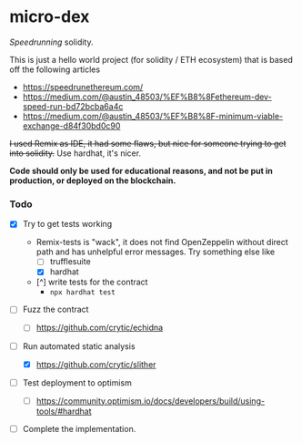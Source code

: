 # micro-dex
_Speedrunning_ solidity.

This is just a hello world project (for solidity / ETH ecosystem) that is based off the following articles 
- https://speedrunethereum.com/
- https://medium.com/@austin_48503/%EF%B8%8Fethereum-dev-speed-run-bd72bcba6a4c
- https://medium.com/@austin_48503/%EF%B8%8F-minimum-viable-exchange-d84f30bd0c90

~~I used Remix as IDE, it had some flaws, but nice for someone trying to get into solidity.~~ Use hardhat, it's nicer.

**Code should only be used for educational reasons, and not be put in production, or deployed on the blockchain.**

### Todo
- [x] Try to get tests working
    - Remix-tests is "wack", it does not find OpenZeppelin without direct path and has unhelpful error messages. Try something else like  
        - [ ] trufflesuite
        - [x] hardhat
    - [^] write tests for the contract
        - `npx hardhat test`

- [ ] Fuzz the contract

    - [ ] https://github.com/crytic/echidna

- [ ] Run automated static analysis

    - [x] https://github.com/crytic/slither

- [ ] Test deployment to optimism
    - [ ] https://community.optimism.io/docs/developers/build/using-tools/#hardhat

- [ ] Complete the implementation.

